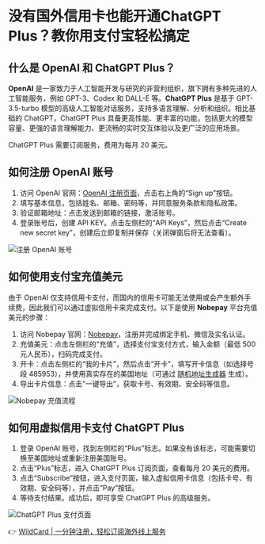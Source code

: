 # 没有国外信用卡也能开通ChatGPT Plus？教你用支付宝轻松搞定

## 什么是 OpenAI 和 ChatGPT Plus？

**OpenAI** 是一家致力于人工智能开发与研究的非营利组织，旗下拥有多种先进的人工智能服务，例如 GPT-3、Codex 和 DALL-E 等。**ChatGPT Plus** 是基于 GPT-3.5-turbo 模型的高级人工智能对话服务，支持多语言理解、分析和组织。相比基础的 ChatGPT，ChatGPT Plus 具备更高性能、更丰富的功能，包括更大的模型容量、更强的语言理解能力、更流畅的实时交互体验以及更广泛的应用场景。

ChatGPT Plus 需要订阅服务，费用为每月 20 美元。

## 如何注册 OpenAI 账号

1. 访问 OpenAI 官网：[OpenAI 注册页面](https://platform.openai.com/signup)，点击右上角的“Sign up”按钮。
2. 填写基本信息，包括姓名、邮箱、密码等，并同意服务条款和隐私政策。
3. 验证邮箱地址：点击发送到邮箱的链接，激活账号。
4. 登录账号后，创建 API KEY。点击左侧栏的“API Keys”，然后点击“Create new secret key”，创建后立即复制并保存（关闭弹窗后将无法查看）。

![注册 OpenAI 账号](https://bbtdd.com/img/8194637096.webp)

## 如何使用支付宝充值美元

由于 OpenAI 仅支持信用卡支付，而国内的信用卡可能无法使用或会产生额外手续费，因此我们可以通过虚拟信用卡来完成支付。以下是使用 **Nobepay** 平台充值美元的步骤：

1. 访问 Nobepay 官网：[Nobepay](https://nobepay.com/)，注册并完成绑定手机、微信及实名认证。
2. 充值美元：点击左侧栏的“充值”，选择支付宝支付方式，输入金额（最低 500 元人民币），扫码完成支付。
3. 开卡：点击左侧栏的“我的卡片”，然后点击“开卡”，填写开卡信息（如选择号段 485953），并使用真实存在的美国地址（可通过 [随机地址生成器](https://va.postcodebase.com/zh-hans/randomaddress) 生成）。
4. 导出卡片信息：点击“一键导出”，获取卡号、有效期、安全码等信息。

![Nobepay 充值流程](https://bbtdd.com/img/6196249853703616.webp)

## 如何用虚拟信用卡支付 ChatGPT Plus

1. 登录 OpenAI 账号，找到左侧栏的“Plus”标志。如果没有该标志，可能需要切换至美国地址或重新注册美国账号。
2. 点击“Plus”标志，进入 ChatGPT Plus 订阅页面，查看每月 20 美元的费用。
3. 点击“Subscribe”按钮，进入支付页面，输入虚拟信用卡信息（包括卡号、有效期、安全码等），并点击“Pay”按钮。
4. 等待支付结果。成功后，即可享受 ChatGPT Plus 的高级服务。

![ChatGPT Plus 支付页面](https://bbtdd.com/img/2958931779114.webp)

👉 [WildCard | 一分钟注册，轻松订阅海外线上服务](https://bbtdd.com/WildCard)
